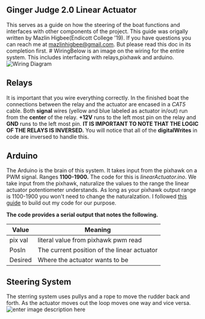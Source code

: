 ﻿## Ginger Judge 2.0 Linear Actuator
 This serves as a guide on how the steering of the boat functions and interfaces with other components of the project. This guide was origally written by Mazlin Higbee(Endicott College '19). If you have questions you can reach me at mazlinhigbee@gmail.com. But please read this doc in its completion first.  # WiringBelow is an image on the wiring for the entire system. This includes interfacing with relays,pixhawk and arduino.![](https://lh3.googleusercontent.com/-5UB_njH1Ojd8QvtMfxcc3Gk6tAhd1oK7tWiWLsEHX0j2Ck1ZPZA59tHCpnO-WRuMsry1znu0lhlhw "Wiring Diagram")
 
 ## Relays
 It is important that you wire everything correctly. In the finished boat the connections between the relay and the actuator are encased in a *CAT5* cable. Both **signal** wires (yellow and blue labeled as actuator in/out) run from the **center** of the relay. **+12V** runs to the left most pin on the relay and **GND** runs to the left most pin.  **IT IS IMPORTANT TO NOTE THAT THE LOGIC OF THE RELAYS IS INVERSED.** You will notice that all of the **digitalWrites** in code are inversed to handle this.
 
 ## Arduino
 
 The Arduino is the brain of this system. It takes input from the pixhawk on a PWM signal. Ranges **1100-1900.** The code for this is *linearActuator.ino*.  We take input from the pixhawk, naturalize the values to the range the linear actuator potentiometer understands. As long as your pixhawk output range is 1100-1900 you won't need to change the naturalzation. I followed [this guide](https://create.arduino.cc/projecthub/robotgeek-projects-team/control-a-large-linear-actuator-with-arduino-8a3953) to build out my code for our purpose.

 
 **The code provides a serial output that notes the following.**
 
 |Value|  Meaning|
 |--|--|
 |pix val|  literal value from pixhawk pwm read|
 | PosIn |The current position of the linear actuator  |
 |Desired|Where the actuator wants to be |
 
 ## Steering System
The sterring system uses pullys and a rope to move the rudder back and forth.
As the actuator moves out the loop moves one way and vice versa.
![enter image description here](https://lh3.googleusercontent.com/VLN18DkDw9t8LMzJ1jkc4Fu4ZDT7_FYRN4YeXd_O3HFZmfibBWhqXFCbyK2Weyrkic3udETX_WzbMw)

